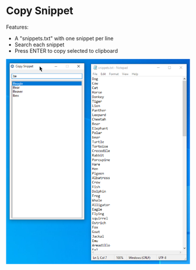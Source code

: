# Copy Snippet

Features:
- A "snippets.txt" with one snippet per line
- Search each snippet
- Press ENTER to copy selected to clipboard

![alt](./screenshot.png)